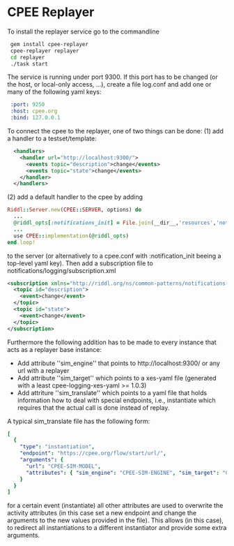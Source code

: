 # CPEE Replayer

To install the replayer service go to the commandline

```bash
 gem install cpee-replayer
 cpee-replayer replayer
 cd replayer
 ./task start
```

The service is running under port 9300. If this port has to be changed (or the
host, or local-only access, ...), create a file log.conf and add one
or many of the following yaml keys:

```yaml
 :port: 9250
 :host: cpee.org
 :bind: 127.0.0.1
```

To connect the cpee to the replayer, one of two things can be done: (1) add a handler to
a testset/template:

```xml
  <handlers>
    <handler url="http://localhost:9300/">
      <events topic="description">change</events>
      <events topic="state">change</events>
    </handler>
  </handlers>
```

(2) add a default handler to the cpee by adding

```ruby
Riddl::Server.new(CPEE::SERVER, options) do
  ...
  @riddl_opts[:notifications_init] = File.join(__dir__,'resources','notifications')
  ...
  use CPEE::implementation(@riddl_opts)
end.loop!
```

to the server (or alternatively to a cpee.conf with :notification_init
beeing a top-level yaml key). Then add a subscription file to
notifications/logging/subscription.xml

```xml
<subscription xmlns="http://riddl.org/ns/common-patterns/notifications-producer/2.0" url="http://localhost:9300/">
  <topic id="description">
    <event>change</event>
  </topic>
  <topic id="state">
    <event>change</event>
  </topic>
</subscription>
```

Furthermore the following addition has to be made to every instance that acts as a
replayer base instance:

* Add attribute ''sim_engine'' that points to http://localhost:9300/ or any url with a replayer
* Add attribute ''sim_target'' which points to a xes-yaml file (generated with a least cpee-logging-xes-yaml >= 1.0.3)
* Add attriture ''sim_translate'' which points to a yaml file that holds
information how to deal with special endpoints, i.e., instantiate which
requires that the actual call is done instead of replay.

A typical sim_translate file has the following form:

```yaml
[
  {
    "type": "instantiation",
    "endpoint": "https://cpee.org/flow/start/url/",
    "arguments": {
      "url": "CPEE-SIM-MODEL",
      "attributes": { "sim_engine": "CPEE-SIM-ENGINE", "sim_target": "CPEE-SIM-TARGET", "sim_translate": "CPEE-SIM-TRANSLATE" }
    }
  }
]
```

for a certain event (instantiate) all other attributes are used to overwrite
  the activity attributes (in this case set a new endpoint and change the
  arguments to the new values provided in the file). This allows (in this
  case), to redirect all instantiations to a different instantiator and provide
  some extra arguments.




